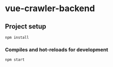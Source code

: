 # vue-crawler-backend

## Project setup
```
npm install
```

### Compiles and hot-reloads for development
```
npm start
```
